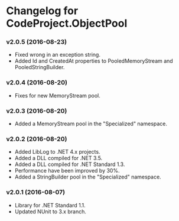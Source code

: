 # Changelog for CodeProject.ObjectPool #

### v2.0.5 (2016-08-23) ###

* Fixed wrong in an exception string.
* Added Id and CreatedAt properties to PooledMemoryStream and PooledStringBuilder.

### v2.0.4 (2016-08-20) ###

* Fixes for new MemoryStream pool.

### v2.0.3 (2016-08-20) ###

* Added a MemoryStream pool in the "Specialized" namespace.

### v2.0.2 (2016-08-20) ###

* Added LibLog to .NET 4.x projects.
* Added a DLL compiled for .NET 3.5.
* Added a DLL compiled for .NET Standard 1.3.
* Performance have been improved by 30%.
* Added a StringBuilder pool in the "Specialized" namespace.

### v2.0.1 (2016-08-07) ###

* Library for .NET Standard 1.1.
* Updated NUnit to 3.x branch.